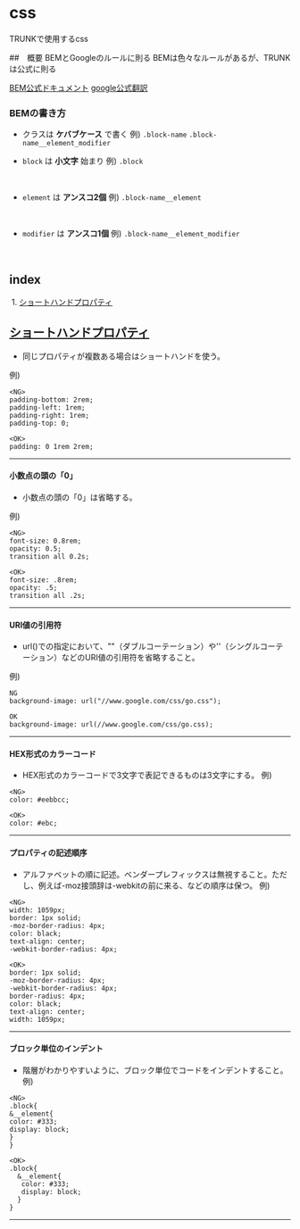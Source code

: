 # css
TRUNKで使用するcss

##　概要
BEMとGoogleのルールに則る
BEMは色々なルールがあるが、TRUNKは公式に則る

[BEM公式ドキュメント](https://en.bem.info/methodology/quick-start/#modifier) 
[google公式翻訳](http://buchineko.website/google_styleguide_html/)

### BEMの書き方
- クラスは **ケバブケース** で書く
例) `.block-name` `.block-name__element_modifier`

- `block` は **小文字** 始まり 
例) `.block`
<br>

- `element` は **アンスコ2個**
例) `.block-name__element`
<br>

- `modifier` は **アンスコ1個**
例) `.block-name__element_modifier`
<br>

## index

  1. [ショートハンドプロパティ](#short_hand)
  
## [ショートハンドプロパティ](#short_hand)
- 同じプロパティが複数ある場合はショートハンドを使う。

例)
```
<NG>
padding-bottom: 2rem;
padding-left: 1rem;
padding-right: 1rem;
padding-top: 0;

<OK>
padding: 0 1rem 2rem;
```

***


#### 小数点の頭の「0」
- 小数点の頭の「0」は省略する。

例)
```
<NG>
font-size: 0.8rem;
opacity: 0.5;
transition all 0.2s;

<OK>
font-size: .8rem;
opacity: .5;
transition all .2s;
```


***


#### URI値の引用符
- url()での指定において、""（ダブルコーテーション）や''（シングルコーテーション）などのURI値の引用符を省略すること。

例)
```
NG
background-image: url("//www.google.com/css/go.css");

OK
background-image: url(//www.google.com/css/go.css);
```


***


#### HEX形式のカラーコード
- HEX形式のカラーコードで3文字で表記できるものは3文字にする。
例)
```
<NG>
color: #eebbcc;

<OK>
color: #ebc;
```


***


#### プロパティの記述順序
- アルファベットの順に記述。ベンダープレフィックスは無視すること。ただし、例えば-moz接頭辞は-webkitの前に来る、などの順序は保つ。
例)
```
<NG>
width: 1059px;
border: 1px solid;
-moz-border-radius: 4px;
color: black;
text-align: center;
-webkit-border-radius: 4px;

<OK>
border: 1px solid;
-moz-border-radius: 4px;
-webkit-border-radius: 4px;
border-radius: 4px;
color: black;
text-align: center;
width: 1059px;
```


***


#### ブロック単位のインデント
- 階層がわかりやすいように、ブロック単位でコードをインデントすること。
例)
```
<NG>
.block{
&__element{
color: #333;
display: block;
}
}

<OK>
.block{
  &__element{
   color: #333;
   display: block;
  }
}
```


***


